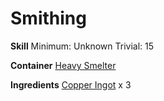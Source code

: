 <!-- TITLE: Hammered Copper Bracer -->
<!-- SUBTITLE:  -->
# Smithing
**Skill**
Minimum: Unknown
Trivial: 15

**Container**
[Heavy Smelter](heavy-smelter)

**Ingredients**
[Copper Ingot](copper-ingot) x 3
